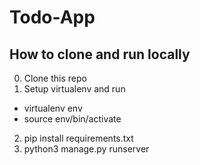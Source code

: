 # Todo-App
## How to clone and run locally
0. Clone this repo
1. Setup virtualenv and run
  * virtualenv env
  * source env/bin/activate
2. pip install requirements.txt
3. python3 manage.py runserver
